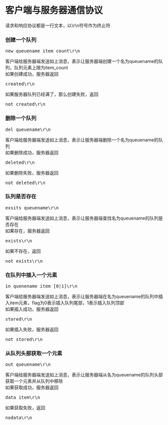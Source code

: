 # 客户端与服务器通信协议
请求和响应协议都是一行文本，以\r\n符号作为终止符

### 创建一个队列
<pre>new queuename item_count\r\n</pre>
客户端给服务器端发送如上消息，表示让服务器端创建一个名为queuename的队列，队列元素上限为item_count<br />
如果创建成功，服务器返回<br />
<pre>created\r\n</pre>
如果服务器队列已经满了，那么创建失败，返回<br />
<pre>not created\r\n</pre>

### 删除一个队列
<pre>del queuename\r\n</pre>
客户端给服务器端发送如上消息，表示让服务器端删除一个名为queuename的队列<br />
如果删除成功，服务器返回<br />
<pre>deleted\r\n</pre>
如果删除失败，服务器返回<br />
<pre>not deleted\r\n</pre>

### 队列是否存在
<pre>exsits queuename\r\n</pre>
客户端给服务器端发送如上消息，表示让服务器端查找名为queuename的队列是否存在<br />
如果存在，服务器返回<br />
<pre>exists\r\n</pre>
如果不存在，返回<br />
<pre>not exists\r\n</pre>

### 在队列中插入一个元素
<pre>in quenename item [0|1]\r\n</pre>
客户端给服务器端发送如上消息，表示让服务器端在名为queuename的队列中插入item元素，flag为0表示插入队列尾部，1表示插入队列顶部<br />
如果插入成功，服务器返回<br />
<pre>stored\r\n</pre>
如果插入失败，服务器返回<br />
<pre>not stored\r\n</pre>

### 从队列头部获取一个元素
<pre>out queuename\r\n</pre>
客户端给服务器端发送如上消息，表示让服务器端从名为queuename的队列头部获取一个元素并从队列中移除<br />
如果获取成功，服务器返回<br />
<pre>data item\r\n</pre>
如果获取失败，返回<br />
<pre>nodata\r\n</pre>
